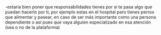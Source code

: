 -estaria bien poner que responsabilidades tienes por si te pasa algo que puedan hacerlo por ti, por ejemplo estas en el hospital pero tienes perros que alimentar y pasear,
en caso de ser más importante como una persona dependiente o así pues que vaya alguien especializado en esa atención (sea o no de la plataforma)
